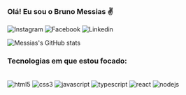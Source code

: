 
### Olá! Eu sou o Bruno Messias ✌️

![Instagram](https://img.shields.io/badge/Instagram-E4405F?style=for-the-badge&logo=instagram&logoColor=white
)
![Facebook](https://img.shields.io/badge/Facebook-1877F2?style=for-the-badge&logo=facebook&logoColor=white
)
![Linkedin](https://img.shields.io/badge/LinkedIn-0077B5?style=for-the-badge&logo=linkedin&logoColor=white
)

![Messias's GitHub stats](https://github-readme-stats.vercel.app/api?username=m3ssJS&show_icons=true&theme=dracula)

### Tecnologias em que estou focado:

<div style="display: inline_block"><br/>
    <img align="center" alt="html5" src="https://img.shields.io/badge/HTML5-E34F26?style=for-the-badge&logo=html5&logoColor=white"/>
    <img align="center" alt="css3" src="https://img.shields.io/badge/CSS3-1572B6?style=for-the-badge&logo=css3&logoColor=white"/>
    <img align="center" alt="javascript" src="https://img.shields.io/badge/JavaScript-F7DF1E?style=for-the-badge&logo=javascript&logoColor=black"/>
    <img align="center" alt="typescript" src="https://img.shields.io/badge/TypeScript-007ACC?style=for-the-badge&logo=typescript&logoColor=white"/>
    <img align="center" alt="react" src="https://img.shields.io/badge/React-20232A?style=for-the-badge&logo=react&logoColor=61DAFB"/>
    <img align="center" alt="nodejs" src="https://img.shields.io/badge/Node.js-43853D?style=for-the-badge&logo=node.js&logoColor=white"/>
</div>
